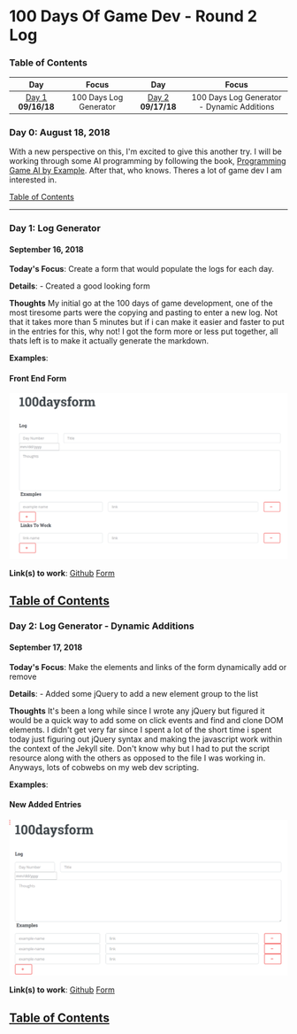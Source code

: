 # 100 Days Of Game Dev - Round 2 Log

<a name="toc"></a>
### Table of Contents 
|Day                               |Focus                                   |Day                                 |Focus                                       |
|:--------------------------------:|:--------------------------------------:|:----------------------------------:|:------------------------------------------:|
|[Day 1](#day-1)    **09/16/18**   | 100 Days Log Generator                 |[Day 2](#day-2)    **09/17/18**     | 100 Days Log Generator - Dynamic Additions |

<!-- 
|[Day 3](#day-3)    **08/20/18**   | Shmup World Wrap                       |[Day 4](#day-4)    **08/21/18**     | Shmup Weapons                              |
|[Day 5](#day-5)    **08/22/18**   | Health on Meteors                      |[Day 6](#day-6)    **08/23/18**     | Environmental Hazard - Splitter            |
|[Day 7](#day-7)    **08/24/18**   | Weapons Refactoring                    |[Day 8](#day-8)    **08/25/18**     | Paralax Backgrounds                        |
|[Day 9](#day-9)    **08/26/18**   | Shmup Power Ups                        |[Day 10](#day-10)  **08/27/18**     | Spiral Gun Spawning                        |
|[Day 11](#day-11)  **08/28/18**   | Bullet Reflection                      |[Day 12](#day-12)  **08/29/18**     | Steering Behavior - Seek                   |
|[Day 13](#day-13)  **08/30/18**   | Steering Behavior - Arrive             |[Day 14](#day-14)  **08/31/18**     | Steering Behavior - Flee                   |
|[Day 15](#day-15)  **09/01/18**   | Steering Behavior - Evade              |[Day 16](#day-16)  **09/02/18**     | Steering Behavior - Wander                 |
|[Day 17](#day-17)  **09/03/18**   | Steering Behavior - Obstacle Avoidance |[Day ?](#day-18)   **09/04/18**     | End                                        |
 
 |[Day 19](#day-19)  **07/12/18**   | Steering Behavior - Pursuit            |[Day 20](#day-20)  **07/13/18**     | Steering Behavior - Hide                  |
 |[Day 21](#day-21)  **07/14/18**   | Steering Behavior - Path Following     |[Day 22](#day-22)  **07/15/18**     | World Wrap 3D                             |
 |[Day 23](#day-23)  **07/16/18**   | TBD                                    |[Day 24](#day-24)  **07/17/18**     | TBD                                       |
 |[Day 25](#day-25)  **07/18/18**   | TBD                                    |[Day 26](#day-26)  **07/19/18**     | TBD                                       |
 |[Day 27](#day-27)  **07/20/18**   | TBD                                    |[Day 28](#day-28)  **07/21/18**     | TBD                                       |
|[Day 29](#day-29)  **07/22/18**   | TBD                                    |[Day 30](#day-30)  **07/23/18**     | TBD                                        |
 -->

### Day 0: August 18, 2018 

With a new perspective on this, I'm excited to give this another try. I will be working through some AI programming by following the book, [Programming Game AI by Example](https://www.amazon.com/Programming-Example-Wordware-Developers-Library/dp/1556220782). After that, who knows. Theres a lot of game dev I am interested in.

[Table of Contents](#toc)

----------
<a name="day-1"></a>
### Day 1: Log Generator
#### September 16, 2018 

**Today's Focus**: Create a form that would populate the logs for each day. 

**Details**:
	- Created a good looking form

**Thoughts** My initial go at the 100 days of game development, one of the most tiresome parts were the copying and pasting to enter a new log. Not that it takes more than 5 minutes but if i can make it easier and faster to put in the entries for this, why not! I got the form more or less put together, all thats left is to make it actually generate the markdown. 

**Examples**: 

#### Front End Form
![Front End Form](https://raw.githubusercontent.com/kpable/100-days-of-game-dev/master/images/r2/day1/log-form.png)

**Link(s) to work**: 
[Github](https://raw.githubusercontent.com/Kpable/kpable.github.io/4b596e0ae8df5ad8ce3b844e47bdf751c75ad701/100daysform.md)
[Form](https://kpable.github.io/100daysform)

[Table of Contents](#toc)
----------
<a name="day-2"></a>
### Day 2: Log Generator - Dynamic Additions
#### September 17, 2018 

**Today's Focus**: Make the elements and links of the form dynamically add or remove

**Details**:
	- Added some jQuery to add a new element group to the list

**Thoughts** It's been a long while since I wrote any jQuery but figured it would be a quick way to add some on click events and find and clone DOM elements. I didn't get very far since I spent a lot of the short time i spent today just figuring out jQuery syntax and making the javascript work within the context of the Jekyll site. Don't know why but I had to put the script resource along with the others as opposed to the file I was working in. Anyways, lots of cobwebs on my web dev scripting. 

**Examples**: 

#### New Added Entries
![New Added Entries](https://raw.githubusercontent.com/kpable/100-days-of-game-dev/master/images/r2/day2/new-additions.png)

**Link(s) to work**: 
[Github](https://github.com/Kpable/kpable.github.io/commit/2aa811ddfac3072111cc20c5649ecaf6d1657586)
[Form](https://kpable.github.io/100daysform)

[Table of Contents](#toc)
----------